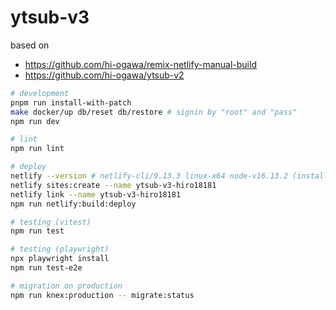 # ytsub-v3

based on

- https://github.com/hi-ogawa/remix-netlify-manual-build
- https://github.com/hi-ogawa/ytsub-v2

```sh
# development
pnpm run install-with-patch
make docker/up db/reset db/restore # signin by "root" and "pass"
npm run dev

# lint
npm run lint

# deploy
netlify --version # netlify-cli/9.13.3 linux-x64 node-v16.13.2 (installed via `pnpm i -g netlify-cli`)
netlify sites:create --name ytsub-v3-hiro18181
netlify link --name ytsub-v3-hiro18181
npm run netlify:build:deploy

# testing (vitest)
npm run test

# testing (playwright)
npx playwright install
npm run test-e2e

# migration on production
npm run knex:production -- migrate:status
```
